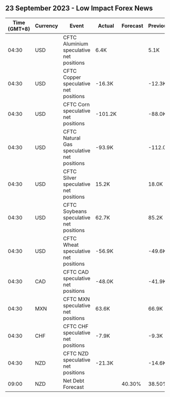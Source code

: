 ## 23 September 2023 - Low Impact Forex News

| Time (GMT+8) | Currency | Event | Actual | Forecast | Previous |
|------|----------|-------|--------|----------|----------|
| 04:30 | USD | CFTC Aluminium speculative net positions | 6.4K |  | 5.1K |
| 04:30 | USD | CFTC Copper speculative net positions | -16.3K |  | -12.3K |
| 04:30 | USD | CFTC Corn speculative net positions | -101.2K |  | -88.0K |
| 04:30 | USD | CFTC Natural Gas speculative net positions | -93.9K |  | -112.0K |
| 04:30 | USD | CFTC Silver speculative net positions | 15.2K |  | 18.0K |
| 04:30 | USD | CFTC Soybeans speculative net positions | 62.7K |  | 85.2K |
| 04:30 | USD | CFTC Wheat speculative net positions | -56.9K |  | -49.6K |
| 04:30 | CAD | CFTC CAD speculative net positions | -48.0K |  | -41.9K |
| 04:30 | MXN | CFTC MXN speculative net positions | 63.6K |  | 66.9K |
| 04:30 | CHF | CFTC CHF speculative net positions | -7.9K |  | -9.3K |
| 04:30 | NZD | CFTC NZD speculative net positions | -21.3K |  | -14.6K |
| 09:00 | NZD | Net Debt Forecast |  | 40.30% | 38.50% |
